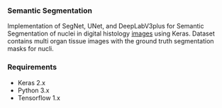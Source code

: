 ### Semantic Segmentation
Implementation of SegNet, UNet, and DeepLabV3plus for Semantic Segmentation of nuclei in digital histology [images](https://www.google.com) using Keras. Dataset contains multi organ tissue images with the ground truth segmentation masks for nucli.
### Requirements
* Keras 2.x
* Python 3.x
* Tensorflow 1.x
